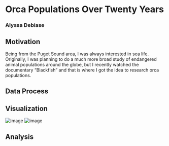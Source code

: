 # Orca Populations Over Twenty Years
### Alyssa Debiase

## Motivation
Being from the Puget Sound area, I was always interested in sea life. Originally, I was planning to do a much more broad study of endangered animal populations around the globe, but I recently watched the documentary “Blackfish” and that is where I got the idea to research orca populations.

## Data Process

## Visualization

![image](https://user-images.githubusercontent.com/79550897/115982906-1bab1e80-a553-11eb-9208-650ef2271fa5.png)
![image](https://user-images.githubusercontent.com/79550897/115982910-249bf000-a553-11eb-802d-f199714fbabd.png)


## Analysis
